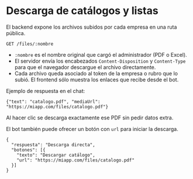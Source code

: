 # Descarga de catálogos y listas

El backend expone los archivos subidos por cada empresa en una ruta pública.

```
GET /files/:nombre
```

- `:nombre` es el nombre original que cargó el administrador (PDF o Excel).
- El servidor envía los encabezados `Content-Disposition` y `Content-Type`
  para que el navegador descargue el archivo directamente.
- Cada archivo queda asociado al token de la empresa o rubro que lo subió.
  El frontend sólo muestra los enlaces que recibe desde el bot.

Ejemplo de respuesta en el chat:

```
{"text": "catalogo.pdf", "mediaUrl": "https://miapp.com/files/catalogo.pdf"}
```

Al hacer clic se descarga exactamente ese PDF sin pedir datos extra.

El bot también puede ofrecer un botón con `url` para iniciar la descarga.

```
{
  "respuesta": "Descarga directa",
  "botones": [{
    "texto": "Descargar catálogo",
    "url": "https://miapp.com/files/catalogo.pdf"
  }]
}
```
